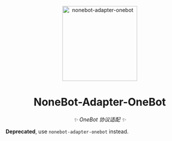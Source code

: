 <p align="center">
  <a href="https://onebot.adapters.nonebot.dev/">
    <picture>
      <img src="https://onebot.adapters.nonebot.dev/logo.png" width="200" height="200" alt="nonebot-adapter-onebot">
    </picture>
  </a>
</p>

<div align="center">

# NoneBot-Adapter-OneBot

_✨ OneBot 协议适配 ✨_

</div>

**Deprecated**, use `nonebot-adapter-onebot` instead.
